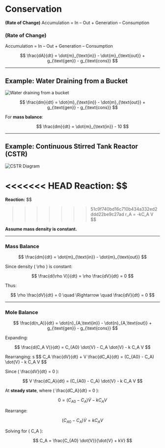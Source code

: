 # Conservation

**(Rate of Change)** Accumulation = In – Out + Generation – Consumption

### (Rate of Change)

Accumulation = In – Out + Generation – Consumption

$$
\frac{dA}{dt} = \dot{m}_{\text{in}} - \dot{m}_{\text{out}} + g_{\text{gen}} - g_{\text{cons}}
$$

______________________________________________________________________

## **Example: Water Draining from a Bucket**

![Water draining from a bucket](./image.png)

$$
\frac{dm}{dt} = \dot{m}_{\text{in}} - \dot{m}_{\text{out}} + g_{\text{gen}} - g_{\text{cons}}
$$

For **mass balance**:

$$
\frac{dm}{dt} = \dot{m}_{\text{in}} - 10
$$

______________________________________________________________________

## **Example: Continuous Stirred Tank Reactor (CSTR)**

![CSTR Diagram](./image.png)

# \<<\<<\<<< HEAD **Reaction:** \$\$

**Reaction:** \$\$

> > > > > > > 51c9f740bd16c710b434a332ed2ddd22be9c27ad r_A = -kC_A V \$\$

**Assume mass density is constant.**

______________________________________________________________________

### **Mass Balance**

$$
\frac{dm}{dt} = \dot{m}_{\text{in}} - \dot{m}_{\text{out}}
$$

Since density ( \\rho ) is constant:

$$
\frac{d(\rho V)}{dt} = \rho \frac{dV}{dt} = 0
$$

Thus:

$$
\rho \frac{dV}{dt} = 0 \quad \Rightarrow \quad \frac{dV}{dt} = 0
$$

______________________________________________________________________

### **Mole Balance**

$$
\frac{d(n_A)}{dt} = \dot{n}_{A,\text{in}} - \dot{n}_{A,\text{out}} + g_{\text{gen}} - g_{\text{cons}}
$$

Expanding:

$$
\frac{d(C_A V)}{dt} = C_{A0} \dot{V} - C_A \dot{V} - k C_A V
$$

Rearranging: s \$$
C_A \frac{dV}{dt} + V \frac{dC_A}{dt} = (C_{A0} - C_A) \dot{V} - k C_A V
$\$

Since ( \\frac\{dV}\{dt} = 0 ):

$$
V \frac{dC_A}{dt} = (C_{A0} - C_A) \dot{V} - k C_A V
$$

At **steady state**, where ( \\frac\{dC_A}\{dt} = 0 ):

$$
0 = (C_{A0} - C_A) \dot{V} - k C_A V
$$

Rearrange:

$$
(C_{A0} - C_A) \dot{V} = k C_A V
$$

Solving for ( C_A ):

$$
C_A = \frac{C_{A0} \dot{V}}{\dot{V} + kV}
$$
